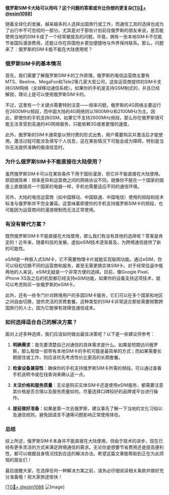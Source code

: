 **俄罗斯SIM卡大陆可以用吗？这个问题的答案或许比你想的更复杂[[TG💪+ @esim1088](https://t.me/s/esim1088)]**

随着全球化的发展，越来越多的人选择出国旅行或工作，而通信工具的选择也成为了出行中不可忽视的一部分。尤其是对于那些计划前往俄罗斯的朋友来说，是否能使用当地的SIM卡成了一个经常被提及的问题。毕竟，拥有一张本地SIM卡不仅能节省国际漫游费用，还能让你在异国他乡更加便捷地与外界保持联系。那么，问题来了：俄罗斯的SIM卡能不能在大陆使用呢？

### **俄罗斯SIM卡的基本情况**

首先，我们需要了解俄罗斯SIM卡的工作原理。俄罗斯的电信运营商主要有MTS、Beeline、MegaFon和Tele2等几家大型公司，这些运营商提供的SIM卡支持GSM网络（全球移动通信系统）。如果你的手机是支持GSM制式的，并且已经解锁，理论上是可以使用俄罗斯SIM卡的。

不过，这里有一个关键点需要特别注意——频率问题。俄罗斯的4G网络主要运行在2600MHz频段，而中国大陆的4G网络则以1800MHz和2100MHz为主。因此，即使你的手机支持GSM，如果它不支持2600MHz频段，那么你在俄罗斯很可能无法享受到高速的4G网络服务，只能依赖3G或者更慢的速度。

此外，俄罗斯的SIM卡通常是以预付费的形式出售，用户需要购买并激活后才能使用。激活过程可能涉及填写个人信息，这在某些情况下可能会成为障碍，特别是当你无法提供准确的俄语信息时。

### **为什么俄罗斯SIM卡不能直接在大陆使用？**

虽然俄罗斯SIM卡可以在某些条件下用于国际漫游，但它并不能直接在大陆使用。原因很简单：频率差异和运营商之间的网络协议不同。就像你不能在一个国家的插座上直接插另一个国家的电器一样，手机也需要适应不同的通信环境。

另外，大陆的电信运营商（如中国移动、中国联通、中国电信）使用的频段和技术标准与俄罗斯并不完全兼容。这意味着即便你的手机支持俄罗斯SIM卡的频段，也可能因为运营商间的漫游限制而无法正常使用。

### **有没有替代方案？**

既然俄罗斯SIM卡不能直接在大陆使用，那么我们有没有其他的选择呢？答案是肯定的！近年来，随着科技的发展，虚拟eSIM技术逐渐普及，为跨境通信提供了新的可能性。

eSIM是一种嵌入式SIM卡，它不需要物理卡片就能实现联网功能。通过eSIM，你可以轻松切换不同的运营商和服务，甚至无需更换实体SIM卡。对于经常往返中俄两地的人来说，eSIM无疑是一个非常方便的选择。目前，像Google Pixel、iPhone XS及之后的机型都已经支持eSIM功能，如果你的设备支持这项技术，就可以考虑购买一张俄罗斯的eSIM卡。

此外，还有一些专门针对跨境用户的多国SIM卡服务，它们可以在多个国家和地区之间自由切换，提供灵活的资费套餐。这种类型的SIM卡非常适合那些需要频繁跨国旅行的人士，因为它能够有效降低通信成本。

### **如何选择适合自己的解决方案？**

面对上述多种选择，我们应该如何做出最佳决策呢？以下是一些建议供参考：

1. **明确需求**：首先要清楚自己对通信的具体需求是什么。如果是短期访问俄罗斯，那么租借一部带有本地SIM卡的手机可能是最简单的方式；而如果需要长期居住或工作，则应该优先考虑性价比更高的长期套餐。

2. **检查设备兼容性**：确保你的手机支持俄罗斯SIM卡所需的频段。可以通过查看手机说明书或在线查询来确认这一点。

3. **关注价格和服务质量**：无论是购买实体SIM卡还是使用eSIM服务，都需要注意其价格是否合理以及服务质量如何。尽量选择口碑较好的品牌或平台进行操作。

4. **提前做好准备**：如果是第一次去俄罗斯，建议事先了解一下当地的文化习俗以及通信规则，避免因语言不通等问题影响正常使用体验。

### **总结**

综上所述，俄罗斯SIM卡本身并不能直接在大陆使用，但由于技术的进步，现在已经有更多灵活的方式来满足跨境通信的需求。无论你是想要节省费用还是提高便利性，都可以根据自身情况找到合适的解决办法。希望这篇文章能帮助到正在为此烦恼的朋友们！

最后提醒大家，在选择任何一种解决方案之前，请务必仔细阅读相关条款并做好充分准备哦！祝大家旅途愉快！

[[TG💪+ @esim1088](https://t.me/s/esim1088) ![Image](https://i.postimg.cc/4NQfJmqS/Snipaste-2025-05-13-00-14-12.png)]